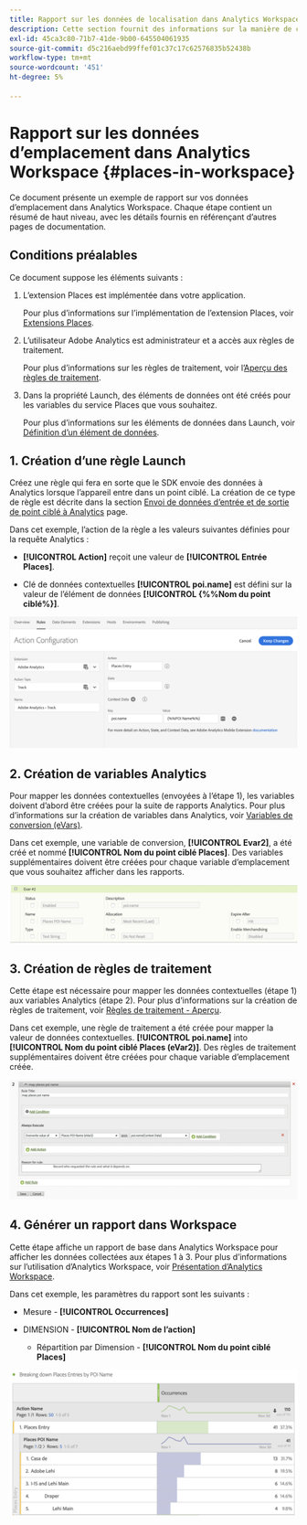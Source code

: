 ```yaml
---
title: Rapport sur les données de localisation dans Analytics Workspace
description: Cette section fournit des informations sur la manière de créer des rapports sur les données de localisation dans Analytics Workspace.
exl-id: 45ca3c80-71b7-41de-9b00-645504061935
source-git-commit: d5c216aebd99ffef01c37c17c62576835b52438b
workflow-type: tm+mt
source-wordcount: '451'
ht-degree: 5%

---
```


# Rapport sur les données d’emplacement dans Analytics Workspace {#places-in-workspace}

Ce document présente un exemple de rapport sur vos données d’emplacement dans Analytics Workspace. Chaque étape contient un résumé de haut niveau, avec les détails fournis en référençant d’autres pages de documentation.

## Conditions préalables

Ce document suppose les éléments suivants :

1. L’extension Places est implémentée dans votre application.

   Pour plus d’informations sur l’implémentation de l’extension Places, voir [Extensions Places](/help/places-ext-aep-sdks/places-extension/places-extension.md).

1. L’utilisateur Adobe Analytics est administrateur et a accès aux règles de traitement.

   Pour plus d’informations sur les règles de traitement, voir l’[Aperçu des règles de traitement](https://experienceleague.adobe.com/docs/analytics/admin/admin-tools/manage-report-suites/edit-report-suite/report-suite-general/c-processing-rules/processing-rules.html).

1. Dans la propriété Launch, des éléments de données ont été créés pour les variables du service Places que vous souhaitez.

   Pour plus d’informations sur les éléments de données dans Launch, voir [Définition d’un élément de données](/help/use-places-launch-workflow/define-data-elements.md).


## 1. Création d’une règle Launch

Créez une règle qui fera en sorte que le SDK envoie des données à Analytics lorsque l’appareil entre dans un point ciblé. La création de ce type de règle est décrite dans la section [Envoi de données d’entrée et de sortie de point ciblé à Analytics](/help/use-places-with-other-solutions/places-adobe-analytics/use-places-adobe-analytics.md) page.

Dans cet exemple, l’action de la règle a les valeurs suivantes définies pour la requête Analytics :

* **[!UICONTROL Action]** reçoit une valeur de **[!UICONTROL Entrée Places]**.

* Clé de données contextuelles **[!UICONTROL poi.name]** est défini sur la valeur de l’élément de données **[!UICONTROL {%%Nom du point ciblé%}]**.

![&quot;définir une action&quot;](/help/assets/pt-setAction.png)

## 2. Création de variables Analytics

Pour mapper les données contextuelles (envoyées à l’étape 1), les variables doivent d’abord être créées pour la suite de rapports Analytics. Pour plus d’informations sur la création de variables dans Analytics, voir [Variables de conversion (eVars)](https://experienceleague.adobe.com/docs/analytics/implementation/vars/page-vars/evar.html?lang=fr).

Dans cet exemple, une variable de conversion, **[!UICONTROL Evar2]**, a été créé et nommé **[!UICONTROL Nom du point ciblé Places]**. Des variables supplémentaires doivent être créées pour chaque variable d’emplacement que vous souhaitez afficher dans les rapports.

![&quot;création d’une variable Analytics&quot;](/help/assets/aa-evar.png)

## 3. Création de règles de traitement

Cette étape est nécessaire pour mapper les données contextuelles (étape 1) aux variables Analytics (étape 2). Pour plus d’informations sur la création de règles de traitement, voir [Règles de traitement - Aperçu](https://experienceleague.adobe.com/docs/analytics/admin/admin-tools/manage-report-suites/edit-report-suite/report-suite-general/c-processing-rules/processing-rules.html).

Dans cet exemple, une règle de traitement a été créée pour mapper la valeur de données contextuelles. **[!UICONTROL poi.name]** into **[!UICONTROL Nom du point ciblé Places (eVar2)]**. Des règles de traitement supplémentaires doivent être créées pour chaque variable d’emplacement créée.

![&quot;créer une règle de traitement&quot;](/help/assets/aa-processing-rule.png)

## 4. Générer un rapport dans Workspace

Cette étape affiche un rapport de base dans Analytics Workspace pour afficher les données collectées aux étapes 1 à 3. Pour plus d’informations sur l’utilisation d’Analytics Workspace, voir [Présentation d’Analytics Workspace](https://experienceleague.adobe.com/docs/analytics/analyze/analysis-workspace/home.html?lang=fr).

Dans cet exemple, les paramètres du rapport sont les suivants :

* Mesure - **[!UICONTROL Occurrences]**

* DIMENSION - **[!UICONTROL Nom de l’action]**

   * Répartition par Dimension - **[!UICONTROL Nom du point ciblé Places]**

![&quot;créer un rapport dans l’espace de travail&quot;](/help/assets/aa-workspace.png)
